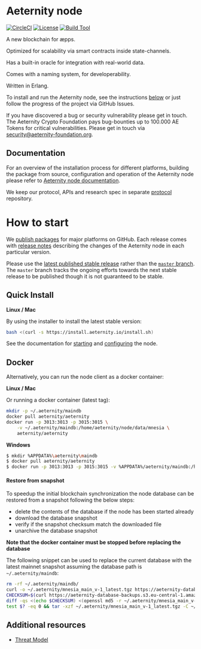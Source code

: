 # Aeternity node

[![CircleCI][circleci badge]][circleci]
[![License][license badge]][license]
[![Build Tool][build tool]][rebar3]

A new blockchain for æpps.

Optimized for scalability via smart contracts inside state-channels.

Has a built-in oracle for integration with real-world data.

Comes with a naming system, for developerability.

Written in Erlang.

To install and run the Aeternity node, see the instructions [below](#how-to-start) or just follow the progress of the project via GitHub Issues.

If you have discovered a bug or security vulnerability please get in touch. The Aeternity Crypto Foundation pays bug-bounties up to 100.000 AE Tokens for critical vulnerabilities. Please get in touch via [security@aeternity-foundation.org](mailto:security@aeternity-foundation.org).

[pivotal]: https://www.pivotaltracker.com/n/projects/2124891
[hackerone]: https://hackerone.com/aeternity

## Documentation

For an overview of the installation process for different platforms,
building the package from source, configuration and operation of the Aeternity
node please refer to [Aeternity node documentation](https://docs.aeternity.io/).

We keep our protocol, APIs and research spec in separate [protocol][protocol]
repository.

[protocol]: https://github.com/aeternity/protocol

# How to start

We [publish packages][releases] for major platforms on GitHub.
Each release comes with [release notes][release-notes] describing the
changes of the Aeternity node in each particular version.

Please use the [latest published stable release][latest-release] rather than the [`master` branch][master].
The `master` branch tracks the ongoing efforts towards the next stable release to be published though it is not guaranteed to be stable.

[releases]: https://github.com/aeternity/aeternity/releases
[release-notes]: /docs/release-notes
[latest-release]: https://github.com/aeternity/aeternity/releases/latest
[master]: https://github.com/aeternity/aeternity/tree/master

## Quick Install

**Linux / Mac**

By using the installer to install the latest stable version:
```bash
bash <(curl -s https://install.aeternity.io/install.sh)
```
See the documentation for [starting](https://docs.aeternity.io/en/stable/operation/#start-the-node) and [configuring](https://docs.aeternity.io/en/stable/configuration/#example) the node.

## Docker

Alternatively, you can run the node client as a docker container:

**Linux / Mac**

Or running a docker container (latest tag):
```bash
mkdir -p ~/.aeternity/maindb
docker pull aeternity/aeternity
docker run -p 3013:3013 -p 3015:3015 \
    -v ~/.aeternity/maindb:/home/aeternity/node/data/mnesia \
    aeternity/aeternity
```
**Windows**
```bash
$ mkdir %APPDATA%\aeternity\maindb
$ docker pull aeternity/aeternity
$ docker run -p 3013:3013 -p 3015:3015 -v %APPDATA%/aeternity/maindb:/home/aeternity/node/data/mnesia aeternity/aeternity
```

#### Restore from snapshot

To speedup the initial blockchain synchronization the node database can be restored from a snapshot following the below steps:

* delete the contents of the database if the node has been started already
* download the database snapshot
* verify if the snapshot checksum match the downloaded file
* unarchive the database snapshot

**Note that the docker container must be stopped before replacing the database**

The following snippet can be used to replace the current database with the latest mainnet snapshot assuming the database path is ` ~/.aeternity/maindb`:

```bash
rm -rf ~/.aeternity/maindb/
curl -o ~/.aeternity/mnesia_main_v-1_latest.tgz https://aeternity-database-backups.s3.eu-central-1.amazonaws.com/mnesia_main_v-1_latest.tgz
CHECKSUM=$(curl https://aeternity-database-backups.s3.eu-central-1.amazonaws.com/mnesia_main_v-1_latest.tgz.md5)
diff -qs <(echo $CHECKSUM) <(openssl md5 -r ~/.aeternity/mnesia_main_v-1_latest.tgz | awk '{ print $1; }')
test $? -eq 0 && tar -xzf ~/.aeternity/mnesia_main_v-1_latest.tgz -C ~/.aeternity/maindb/
```


## Additional resources

* [Threat Model](https://github.com/aeternity/aetmodel/blob/master/ThreatModel.md)


[circleci]: https://circleci.com/gh/aeternity/aeternity
[circleci badge]: https://circleci.com/gh/aeternity/aeternity.svg?style=shield
[license badge]: https://img.shields.io/badge/license-ISC-blue.svg
[license]: https://github.com/aeternity/aeternity/blob/master/LICENSE
[build tool]: https://img.shields.io/badge/build%20tool-rebar3-orange.svg
[rebar3]: https://www.rebar3.org

